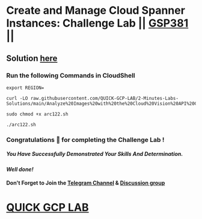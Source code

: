 # Create and Manage Cloud Spanner Instances: Challenge Lab || [GSP381](https://www.cloudskillsboost.google/focuses/54357?parent=catalog) ||

## Solution [here]()

### Run the following Commands in CloudShell

```
export REGION=
```
```
curl -LO raw.githubusercontent.com/QUICK-GCP-LAB/2-Minutes-Labs-Solutions/main/Analyze%20Images%20with%20the%20Cloud%20Vision%20API%20Challenge%20Lab/arc122.sh

sudo chmod +x arc122.sh

./arc122.sh
```

### Congratulations 🎉 for completing the Challenge Lab !

##### *You Have Successfully Demonstrated Your Skills And Determination.*

#### *Well done!*

#### Don't Forget to Join the [Telegram Channel](https://t.me/QuickGcpLab) & [Discussion group](https://t.me/QuickGcpLabChats)

# [QUICK GCP LAB](https://www.youtube.com/@quickgcplab)